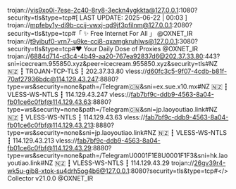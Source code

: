 trojan://vis9xo0i-7ese-2c40-8ry8-3eckn4ygkkta@127.0.0.1:1080?security=tls&type=tcp#[ LAST UPDATE: 2025-06-22 | 00:03 ]
trojan://mpfeby1y-di9b-ccij-vwxj-qd9jf3pfilnm@127.0.0.1:2080?security=tls&type=tcp#「 ✨ Free Internet For All 」 @OXNET_IR
trojan://t9yibuf0-vrn7-u9ke-cci8-qxamgkruhlws@127.0.0.1:3080?security=tls&type=tcp#❤️ Your Daily Dose of Proxies @OXNET_IR
trojan://6884d714-d3c4-4b49-aa20-767ea92837d6@202.37.33.80:443?sni=icecream.955850.xyz&peer=icecream.955850.xyz&security=tls#NZ 🇳🇿 ┇ TROJAN-TCP-TLS ┇ 202.37.33.80
vless://d60fc3c5-9f07-4cdb-b81f-70af27936bdc@114.129.43.247:8880?type=ws&security=none&path=/Telegram🇨🇳&sni=ex.sue.x10.mx#NZ 🇳🇿 ┇ VLESS-WS-NTLS ┇ 114.129.43.247
vless://fab7bf9c-ddb9-4563-8a04-fb01ce6c0fbf@114.129.43.63:8880?type=ws&security=none&path=/Telegram🇨🇳&sni=jp.laoyoutiao.link#NZ 🇳🇿 ┇ VLESS-WS-NTLS ┇ 114.129.43.63
vless://fab7bf9c-ddb9-4563-8a04-fb01ce6c0fbf@114.129.43.213:8880?type=ws&security=none&sni=jp.laoyoutiao.link#NZ 🇳🇿 ┇ VLESS-WS-NTLS ┇ 114.129.43.213
vless://fab7bf9c-ddb9-4563-8a04-fb01ce6c0fbf@114.129.43.29:8880?type=ws&security=none&path=/TelegramU0001F1E8U0001F1F3&sni=hk.laoyoutiao.link#NZ 🇳🇿 ┇ VLESS-WS-NTLS ┇ 114.129.43.29
trojan://26gv39r4-wk5u-gjb8-xtok-su4drh5og4b6@127.0.0.1:8080?security=tls&type=tcp#</> Collector v21.0.0 @OXNET_IR